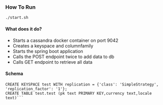 ### How To Run

```./start.sh```

#### What does it do?
 - Starts a cassandra docker container on port 9042
 - Creates a keyspace and columnfamily
 - Starts the spring boot application
 - Calls the POST endpoint twice to add data to db
 - Calls GET endpoint to retrieve all data
 
 #### Schema
 
 ```
CREATE KEYSPACE test WITH replication = {'class': 'SimpleStrategy', 'replication_factor': '1'};
CREATE TABLE test.test (pk text PRIMARY KEY,currency text,locale text)```
